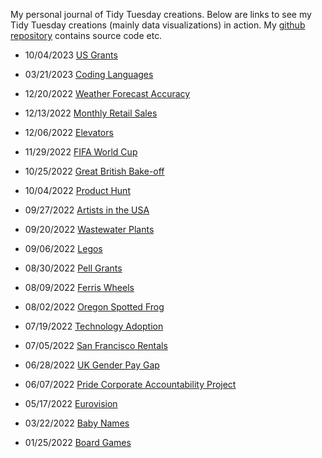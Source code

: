 My personal journal of Tidy Tuesday creations. Below are links to see my Tidy Tuesday creations (mainly data visualizations) in action. My [github repository](https://github.com/scolando/TidyTuesdayCreations) contains source code etc.

* 10/04/2023 [US Grants](https://scolando.github.io/TidyTuesdayCreations/grants.html)

* 03/21/2023 [Coding Languages](https://rpubs.com/scolando/Tidy-Tuesday-03-21-2023)

* 12/20/2022 [Weather Forecast Accuracy](https://rpubs.com/scolando/Tidy-Tuesday-12-20-2022)

* 12/13/2022 [Monthly Retail Sales](https://rpubs.com/scolando/Tidy-Tuesday-12-13-2022)

* 12/06/2022 [Elevators](https://rpubs.com/scolando/Tidy-Tuesday-12-06-2022)

* 11/29/2022 [FIFA World Cup](https://rpubs.com/scolando/Tidy-Tuesday-11-29-2022)

* 10/25/2022 [Great British Bake-off](https://rpubs.com/scolando/Tidy-Tuesday-10-25-2022)

* 10/04/2022 [Product Hunt](https://rpubs.com/scolando/Tidy-Tuesday-10-04-2022)

* 09/27/2022 [Artists in the USA](https://rpubs.com/scolando/Tidy-Tuesday-09-27-2022)

* 09/20/2022 [Wastewater Plants](https://rpubs.com/scolando/Tidy-Tuesday-09-20-2022)

* 09/06/2022 [Legos](https://rpubs.com/scolando/Tidy-Tuesday-09-06-2022)

* 08/30/2022 [Pell Grants](https://rpubs.com/scolando/Tidy-Tuesday-08-30-2022)

* 08/09/2022 [Ferris Wheels](https://rpubs.com/scolando/Tidy-Tuesday-08-09-2022)

* 08/02/2022 [Oregon Spotted Frog](https://rpubs.com/scolando/Tidy-Tuesday-08-02-2022)

* 07/19/2022 [Technology Adoption](https://rpubs.com/scolando/Tidy-Tuesday-07-19-2022)

* 07/05/2022 [San Francisco Rentals](https://rpubs.com/scolando/Tidy-Tuesday-07-05-2022)

* 06/28/2022 [UK Gender Pay Gap](https://rpubs.com/scolando/Tidy-Tuesday-06-28-2022)

* 06/07/2022 [Pride Corporate Accountability Project](https://rpubs.com/scolando/Tidy-Tuesday-06-07-2022)

* 05/17/2022 [Eurovision](https://rpubs.com/scolando/Tidy-Tuesday-05-17-2022)

* 03/22/2022 [Baby Names](https://rpubs.com/scolando/Tidy-Tuesday-03-22-2022)

* 01/25/2022 [Board Games](https://rpubs.com/scolando/Tidy-Tuesday-01-25-2022)
